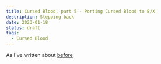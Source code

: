 ```yaml
---
title: Cursed Blood, part 5 - Porting Cursed Blood to B/X
description: Stepping back
date: 2023-01-18
status: draft
tags:
  - Cursed Blood
---
```


As I've written about [before](/tags/cursed-blood)
